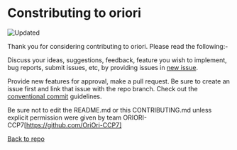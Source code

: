 # Constributing to oriori

![Updated](https://img.shields.io/static/v1?label=updated&message=June%2025th%202023&color=388E3C&style=flat-square) 


Thank you for considering contributing to oriori. Please read the following:-

Discuss your ideas, suggestions, feedback, feature you wish to implement, bug reports, submit issues, etc, by providing issues in [new issue](https://github.com/OriOri-CCP7/oriori/issues/new). 

Provide new features for approval, make a pull request. Be sure to create an issue first and link that issue with the repo branch. Check out the [conventional commit](https://www.conventionalcommits.org/en/v1.0.0-beta.4/) guidelines.

Be sure not to edit the README.md or this CONTRIBUTING.md unless explicit permission were given by team ORIORI-CCP7[https://github.com/OriOri-CCP7]

[Back to repo](https://github.com/OriOri-CCP7/oriori)